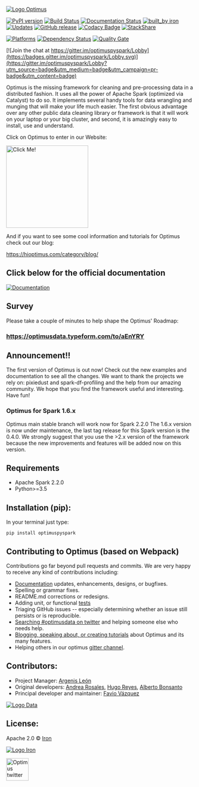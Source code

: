 [![Logo Optimus](https://github.com/ironmussa/Optimus/blob/master/images/logoOptimus.png)](https://hioptimus.com)

[![PyPI version](https://badge.fury.io/py/optimuspyspark.svg)](https://badge.fury.io/py/optimuspyspark) [![Build Status](https://travis-ci.org/ironmussa/Optimus.svg?branch=master)](https://travis-ci.org/ironmussa/Optimus) [![Documentation Status](https://readthedocs.org/projects/optimus-ironmussa/badge/?version=latest)](http://optimus-ironmussa.readthedocs.io/en/latest/?badge=latest)
 [![built_by iron](https://img.shields.io/badge/built_by-iron-FF69A4.svg)](http://ironmussa.com) [![Updates](https://pyup.io/repos/github/ironmussa/Optimus/shield.svg)](https://pyup.io/repos/github/ironmussa/Optimus/)
 [![GitHub release](https://img.shields.io/github/release/ironmussa/optimus.svg)](https://github.com/ironmussa/Optimus/) [![Codacy Badge](https://api.codacy.com/project/badge/Grade/e01572e2af5640fcbcdd58e7408f3ea0)](https://www.codacy.com/app/favio.vazquezp/Optimus?utm_source=github.com&utm_medium=referral&utm_content=ironmussa/Optimus&utm_campaign=badger) [![StackShare](https://img.shields.io/badge/tech-stack-0690fa.svg?style=flat)](https://stackshare.io/iron-mussa/devops)

[![Platforms](https://img.shields.io/badge/platform-Linux%20%7C%20Mac%20OS%20%7C%20Windows-blue.svg)](https://spark.apache.org/docs/2.2.0/#downloading) [![Dependency Status](https://gemnasium.com/badges/github.com/ironmussa/Optimus.svg)](https://gemnasium.com/github.com/ironmussa/Optimus) [![Quality Gate](https://sonarqube.com/api/badges/gate?key=ironmussa-optimus:optimus)](https://sonarqube.com/dashboard/index/ironmussa-optimus:optimus) 

[![Join the chat at https://gitter.im/optimuspyspark/Lobby](https://badges.gitter.im/optimuspyspark/Lobby.svg)](https://gitter.im/optimuspyspark/Lobby?utm_source=badge&utm_medium=badge&utm_campaign=pr-badge&utm_content=badge)

Optimus is the missing framework for cleaning and pre-processing data in a distributed fashion. It uses all the power of 
Apache Spark (optimized via Catalyst) to do so. It implements several handy tools for data wrangling and munging that will 
make your life much easier. The first obvious advantage over any other public data cleaning library or framework is that 
it will work on your laptop or your big cluster, and second, it is amazingly easy to install, use and understand.

Click on Optimus to enter in our Website:

<a href="https://hioptimus.com"><img src="https://github.com/ironmussa/Optimus/blob/master/images/robotOptimus.png" alt="Click Me!" border="0" height="220"></a>

And if you want to see some cool information and tutorials for Optimus check out our blog:

https://hioptimus.com/category/blog/

## Click below for the official documentation

[![Documentation](https://media.readthedocs.com/corporate/img/header-logo.png)](http://optimus-ironmussa.readthedocs.io/en/latest/)

## Survey 

Please take a couple of minutes to help shape the Optimus' Roadmap:

### https://optimusdata.typeform.com/to/aEnYRY

## Announcement!!

The first version of Optimus is out now! Check out the new examples and documentation to see all the changes. 
We want to thank the projects we rely on: pixiedust and spark-df-profiling and the help from our amazing 
community. We hope that you find the framework useful and interesting. Have fun!

### Optimus for Spark 1.6.x

Optimus main stable branch will 
work now for Spark 2.2.0 The 1.6.x version is now under maintenance, 
the last tag release for this Spark version is the 0.4.0. We strongly 
suggest that you use the >2.x version of the framework because the 
new improvements and features will be added now on this version.

## Requirements
* Apache Spark 2.2.0
* Python>=3.5

## Installation (pip):

In your terminal just type:

```
pip install optimuspyspark
```

## Contributing to Optimus (based on Webpack)

Contributions go far beyond pull requests and commits. We are very happy to receive any kind of contributions 
including:

* [Documentation](https://github.com/ironmussa/Optimus/blob/master/docs/index.rst) updates, enhancements, designs, or 
bugfixes.
* Spelling or grammar fixes.
* README.md corrections or redesigns.
* Adding unit, or functional [tests](https://github.com/ironmussa/Optimus/tree/master/tests) 
* Triaging GitHub issues -- especially determining whether an issue still persists or is reproducible.
* [Searching #optimusdata on twitter](https://twitter.com/search?q=optimusdata) and helping someone else who needs help.
* [Blogging, speaking about, or creating tutorials](https://hioptimus.com/category/blog/) 
about Optimus and its many features.
* Helping others in our optimus [gitter channel](https://gitter.im/optimuspyspark/Lobby).

## Contributors: 

 - Project Manager: [Argenis León](https://github.com/argenisleon) 
 - Original developers: [Andrea Rosales](https://github.com/andrearosr), [Hugo Reyes](https://github.com/hugounavez), [Alberto Bonsanto](https://github.com/Bonsanto)
 - Principal developer and maintainer: [Favio Vázquez](https://github.com/faviovazquez)
 
[![Logo Data](https://www.bbvadata.com/wp-content/uploads/2016/07/bbvada_logo.png)](https://www.bbvadata.com)
 
## License:

Apache 2.0 © [Iron](https://github.com/ironmussa)

[![Logo Iron](https://ironmussa.com/wp-content/uploads/2017/08/iron-svg-2.png)](https://ironmussa.com)

<a href="https://twitter.com/optimus_data"><img src="https://www.shareicon.net/data/256x256/2015/09/01/94063_circle_512x512.png" alt="Optimus twitter" border="0" height="60"></a>
